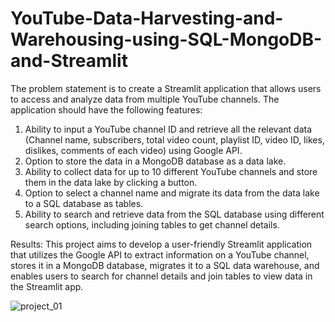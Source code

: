 # YouTube-Data-Harvesting-and-Warehousing-using-SQL-MongoDB-and-Streamlit
The problem statement is to create a Streamlit application that allows users to access and analyze data from multiple YouTube channels. The application should have the following features:
1. Ability to input a YouTube channel ID and retrieve all the relevant data (Channel name, subscribers, total video count, playlist ID, video ID, likes, dislikes, comments of each video) using Google API.
2. Option to store the data in a MongoDB database as a data lake.
3. Ability to collect data for up to 10 different YouTube channels and store them in the data lake by clicking a button.
4. Option to select a channel name and migrate its data from the data lake to a SQL database as tables.
5. Ability to search and retrieve data from the SQL database using different search options, including joining tables to get channel details.

Results: 
This project aims to develop a user-friendly Streamlit application that utilizes the Google API to extract information on a YouTube channel, stores it in a MongoDB database, migrates it to a SQL data warehouse, and enables users to search for channel details and join tables to view data in the Streamlit app.

![project_01](https://github.com/PallaviLakhe22/YouTube-Data-Harvesting-and-Warehousing-using-SQL-MongoDB-and-Streamlit/assets/137708896/d1ee4bc6-5130-483e-a877-fb2765f1cf27)
